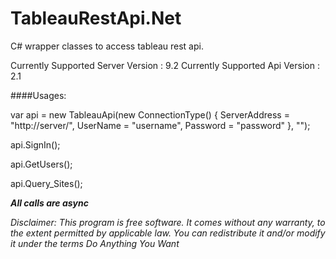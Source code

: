 # TableauRestApi.Net

C# wrapper classes to access tableau rest api.

Currently Supported Server Version : 9.2
Currently Supported Api Version : 2.1 

####Usages:

var api = new TableauApi(new ConnectionType()
            {
                ServerAddress = "http://server/",
                UserName = "username",
                Password = "password"
            }, "");

api.SignIn();

api.GetUsers();

api.Query_Sites();

***All calls are async***

*Disclaimer: This program is free software. It comes without any warranty, to the extent permitted by applicable law. You can redistribute it and/or modify it under the terms Do Anything You Want*
